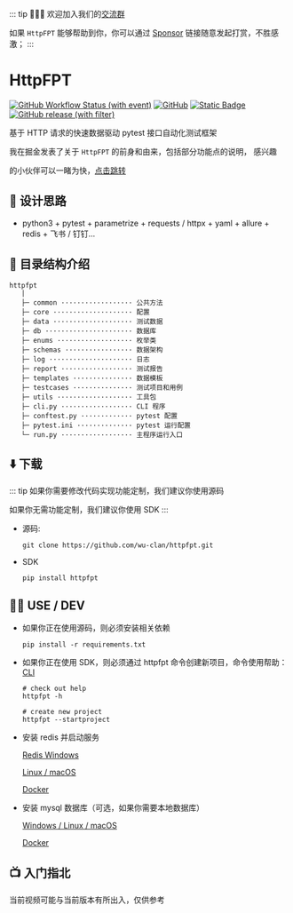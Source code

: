 ::: tip 🙏🙏🙏
欢迎加入我们的[交流群](https://github.com/wu-clan)

如果 `HttpFPT` 能够帮助到你，你可以通过 [Sponsor](https://wu-clan.github.io/sponsor/) 链接随意发起打赏，不胜感激；
:::

# HttpFPT

[![GitHub Workflow Status (with event)](https://img.shields.io/github/actions/workflow/status/wu-clan/httpfpt/ci.yml?logo=github)](https://github.com/wu-clan/httpfpt/actions)
[![GitHub](https://img.shields.io/github/license/wu-clan/httpfpt)](https://github.com/wu-clan/httpfpt/blob/master/LICENSE)
[![Static Badge](https://img.shields.io/badge/python-3.8%20%7C%203.9%20%7C%203.10%20%7C%203.11%20%7C%203.12-blue)](https://www.python.org/downloads/)
[![GitHub release (with filter)](https://img.shields.io/github/v/release/wu-clan/httpfpt)](https://github.com/wu-clan/httpfpt/releases)

基于 HTTP 请求的快速数据驱动 pytest 接口自动化测试框架

我在掘金发表了关于 `HttpFPT` 的前身和由来，包括部分功能点的说明， 感兴趣

的小伙伴可以一睹为快，[点击跳转](https://juejin.cn/post/7224314619867136037)

## 🧠 设计思路

- python3 + pytest + parametrize + requests / httpx + yaml + allure + redis + 飞书 / 钉钉...

## 🌳 目录结构介绍

```text
httpfpt
   |
   ├─ common ·················· 公共方法
   ├─ core ···················· 配置
   ├─ data ···················· 测试数据
   ├─ db ······················ 数据库
   ├─ enums ··················· 枚举类
   ├─ schemas ················· 数据架构
   ├─ log ····················· 日志
   ├─ report ·················· 测试报告
   ├─ templates ··············· 数据模板
   ├─ testcases ··············· 测试项目和用例
   ├─ utils ··················· 工具包
   ├─ cli.py ·················· CLI 程序
   ├─ conftest.py ············· pytest 配置
   ├─ pytest.ini ·············· pytest 运行配置
   └─ run.py ·················· 主程序运行入口
```

## ⬇️ 下载

::: tip
如果你需要修改代码实现功能定制，我们建议你使用源码

如果你无需功能定制，我们建议你使用 SDK
:::

- 源码:

   ```shell
   git clone https://github.com/wu-clan/httpfpt.git
   ```
- SDK

   ```shell
   pip install httpfpt
   ```

## 🧑‍💻 USE / DEV

- 如果你正在使用源码，则必须安装相关依赖

   ```shell
   pip install -r requirements.txt
   ```
- 如果你正在使用 SDK，则必须通过 httpfpt 命令创建新项目，命令使用帮助：[CLI](/cli/README.md)

   ```shell
   # check out help
   httpfpt -h
   
   # create new project
   httpfpt --startproject
   ```

- 安装 redis 并启动服务

  [Redis Windows](https://github.com/redis-windows/redis-windows)

  [Linux / macOS](https://redis.io/download/)

  [Docker](https://hub.docker.com/_/redis)

- 安装 mysql 数据库（可选，如果你需要本地数据库）

  [Windows / Linux / macOS](https://dev.mysql.com/downloads/installer/)

  [Docker](https://hub.docker.com/_/mysql)

## 📺 入门指北

当前视频可能与当前版本有所出入，仅供参考

<BiliBili bvid="BV1jh4y1a7ic"/>
